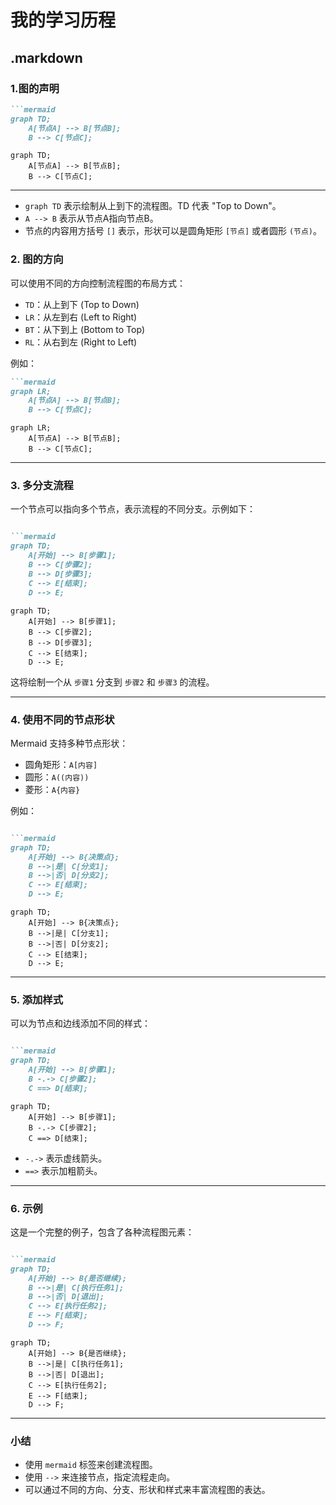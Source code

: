 
<!---
JIYIC-P/JIYIC-P is a ✨ special ✨ repository because its `README.md` (this file) appears on your GitHub profile.
You can click the Preview link to take a look at your changes.
--->

# 我的学习历程

## .markdown

### 1.图的声明
```markdown
```mermaid
graph TD;
    A[节点A] --> B[节点B];
    B --> C[节点C];
```

```mermaid
graph TD;
    A[节点A] --> B[节点B];
    B --> C[节点C];
```
____________________________________________________________________________
- `graph TD` 表示绘制从上到下的流程图。TD 代表 "Top to Down"。
- `A --> B` 表示从节点A指向节点B。
- 节点的内容用方括号 `[]` 表示，形状可以是圆角矩形 `[节点]` 或者圆形 `(节点)`。
 
### 2. 图的方向
 
可以使用不同的方向控制流程图的布局方式：
- `TD`：从上到下 (Top to Down)
- `LR`：从左到右 (Left to Right)
- `BT`：从下到上 (Bottom to Top)
- `RL`：从右到左 (Right to Left)
 
例如：
```markdown
```mermaid
graph LR;
    A[节点A] --> B[节点B];
    B --> C[节点C];
```

```mermaid
graph LR;
    A[节点A] --> B[节点B];
    B --> C[节点C];
```
____________________________________________________________________________
 
### 3. 多分支流程
 
一个节点可以指向多个节点，表示流程的不同分支。示例如下：
```markdown

```mermaid
graph TD;
    A[开始] --> B[步骤1];
    B --> C[步骤2];
    B --> D[步骤3];
    C --> E[结束];
    D --> E;
 ```

```mermaid
graph TD;
    A[开始] --> B[步骤1];
    B --> C[步骤2];
    B --> D[步骤3];
    C --> E[结束];
    D --> E;
 ```
 
这将绘制一个从 `步骤1` 分支到 `步骤2` 和 `步骤3` 的流程。
____________________________________________________________________________
 
### 4. 使用不同的节点形状
 
Mermaid 支持多种节点形状：
- 圆角矩形：`A[内容]`
- 圆形：`A((内容))`
- 菱形：`A{内容}`
 
例如：
```markdown

```mermaid
graph TD;
    A[开始] --> B{决策点};
    B -->|是| C[分支1];
    B -->|否| D[分支2];
    C --> E[结束];
    D --> E;
```

```mermaid
graph TD;
    A[开始] --> B{决策点};
    B -->|是| C[分支1];
    B -->|否| D[分支2];
    C --> E[结束];
    D --> E;
```
____________________________________________________________________________
### 5. 添加样式
 
可以为节点和边线添加不同的样式：
```markdown

```mermaid
graph TD;
    A[开始] --> B[步骤1];
    B -.-> C[步骤2];
    C ==> D[结束];
```
```mermaid
graph TD;
    A[开始] --> B[步骤1];
    B -.-> C[步骤2];
    C ==> D[结束];
```
 
- `-.->` 表示虚线箭头。
- `==>` 表示加粗箭头。
____________________________________________________________________________
 
### 6. 示例
 
这是一个完整的例子，包含了各种流程图元素：
```markdown

```mermaid
graph TD;
    A[开始] --> B{是否继续};
    B -->|是| C[执行任务1];
    B -->|否| D[退出];
    C --> E[执行任务2];
    E --> F[结束];
    D --> F;
```

```mermaid
graph TD;
    A[开始] --> B{是否继续};
    B -->|是| C[执行任务1];
    B -->|否| D[退出];
    C --> E[执行任务2];
    E --> F[结束];
    D --> F;
```
____________________________________________________________________________
 
### 小结
 
- 使用 `mermaid` 标签来创建流程图。
- 使用 `-->` 来连接节点，指定流程走向。
- 可以通过不同的方向、分支、形状和样式来丰富流程图的表达。
